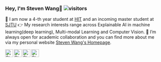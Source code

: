 ### Hey, I'm Steven Wang👋 ![visitors](https://visitor-badge.glitch.me/badge?page_id=gszfwsb.github.io)
🍻 I am now a 4-th year student at [HIT](http://en.hit.edu.cn/) and an incoming master student at [SJTU](https://en.sjtu.edu.cn/)
👉 My research interests range across Explainable AI in machine learning(deep learning), Multi-modal Learning and Computer Vision.
🚀 I’m always open for academic collaboration and you can find more about me via my personal website [Steven Wang's Homepage](https://gszfwsb.github.io/).

<!-- <img align="right" src="https://github-readme-stats.vercel.app/api?username=gszfwsb&show_icons=true&theme=vue&layout=compact&hide=prs,issues"/>
<h6>Thanks for visiting my Github!</h6> -->

<a href="https://www.linkedin.com/in/gszfwsb/">
  <img align="left" alt="Steven's LinkedIN" width="25px" src="https://github.com/gszfwsb/social-icons/blob/main/social/linkedin.svg" /></a>

<a href="mailto:hiterwsb@gmail.com">
  <img align="left" alt="Steven's Gmail" width="25px" src="https://github.com/gszfwsb/social-icons/blob/main/social/gmail.svg" /></a>

<a href="https://twitter.com/ShaoboWang6">
  <img align="left" alt="Steven's Twitter" width="25px" src="https://github.com/gszfwsb/social-icons/blob/main/social/twitter.svg" /></a>
  
<a href="https://www.zhihu.com/people/hiterwsb">
  <img align="left" alt="Steven's Zhihu" width="25px" src="https://github.com/gszfwsb/social-icons/blob/main/social/zhihu.svg" /></a>
 
